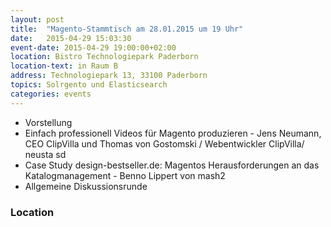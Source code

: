 ```yaml
---
layout: post
title:  "Magento-Stammtisch am 28.01.2015 um 19 Uhr"
date:   2015-04-29 15:03:30
event-date: 2015-04-29 19:00:00+02:00
location: Bistro Technologiepark Paderborn
location-text: in Raum B
address: Technologiepark 13, 33100 Paderborn
topics: Solrgento und Elasticsearch
categories: events
---
```


*  Vorstellung
*  Einfach professionell Videos für Magento produzieren - Jens Neumann, CEO ClipVilla und Thomas von Gostomski / Webentwickler ClipVilla/ neusta sd
*  Case Study design-bestseller.de: Magentos Herausforderungen an das Katalogmanagement - Benno Lippert von mash2
*  Allgemeine Diskussionsrunde

### Location
